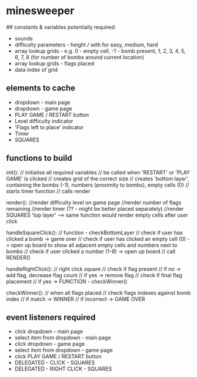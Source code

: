 # minesweeper

## constants & variables potentially required:
- sounds
- difficulty parameters - height / with for easy, medium, hard
- array lookup grids - e.g. 0 - empty cell, -1 - bomb present, 1, 2, 3, 4, 5, 6, 7, 8 (for number of bombs around current location)
- array lookup grids - flags placed
- data index of grid

## elements to cache
- dropdown - main page
- dropdown - game page
- PLAY GAME / RESTART button
- Level difficulty indicator
- 'Flags left to place' indicator
- Timer
- SQUARES


## functions to build
init():
    // initialise all required variables
    // be called when 'RESTART' or 'PLAY GAME' is clicked
    // creates grid of the correct size
    // creates 'bottom layer', containing the bombs (-1), numbers (proximity to bombs), empty cells (0)
    // starts timer function
    // calls render

render(): 
    //render difficulty level on game page
    //render number of flags remaining
    //render timer (?? - might be better placed separately)
    //render SQUARES 'top layer' --> same function would render empty cells after user click

handleSquareClick():
    // function - checkBottomLayer
        // check if user has clicked a bomb -> game over
        // check if user has clicked an empty cell (0) -> open up board to show all adjacent empty cells and numbers next to bombs
        // check if user clicked a number (1-8) -> open up board
        // call RENDER()

handleRightClick():
    // right click square
        // check if flag present
            // if no -> add flag, decrease flag count
            // if yes -> remove flag
        // check if final flag placement
            // if yes -> FUNCTION - checkWinner()

checkWinner():
    // when all flags placed
        // check flags indexes against bomb index
            // if match -> WINNER
            // if incorrect -> GAME OVER



## event listeners required
- click dropdown - main page
- select item from dropdown - main page
- click dropdown - game page
- select item from dropdown - game page
- click PLAY GAME / RESTART button
- DELEGATED - CLICK - SQUARES
- DELEGATED - RIGHT CLICK - SQUARES